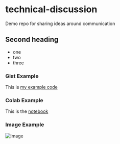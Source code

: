# technical-discussion
Demo repo for sharing ideas around communication

## Second heading
* one
* two
* three


### Gist Example
This is [my example code](https://gist.github.com/cathy-zheng/dd00c25a37cd4c48bb1adecdd68072bd)

### Colab Example
This is the [notebook](https://colab.research.google.com/drive/10p0XMkCss2744EDKXYvXQFzw51-awU46#scrollTo=eEFBEI_F-6Ne&line=1&uniqifier=1)

### Image Example
![image](https://github.com/cathy-zheng/technical-discussion/assets/59060962/6ed24101-fe6f-4644-9dc2-ca69e1490483)
